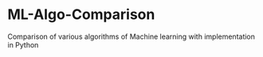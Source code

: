 # ML-Algo-Comparison
Comparison of various algorithms of Machine learning with implementation in Python
